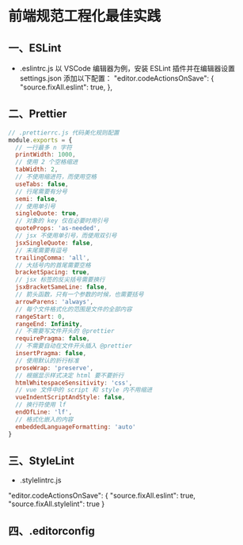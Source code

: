 # 前端规范工程化最佳实践

## 一、ESLint

- .eslintrc.js
  以 VSCode 编辑器为例，安装 ESLint 插件并在编辑器设置 settings.json 添加以下配置：
  "editor.codeActionsOnSave": {
  "source.fixAll.eslint": true,
  },

## 二、Prettier

```js
// .prettierrc.js 代码美化规则配置
module.exports = {
  // 一行最多 n 字符
  printWidth: 1000,
  // 使用 2 个空格缩进
  tabWidth: 2,
  // 不使用缩进符，而使用空格
  useTabs: false,
  // 行尾需要有分号
  semi: false,
  // 使用单引号
  singleQuote: true,
  // 对象的 key 仅在必要时用引号
  quoteProps: 'as-needed',
  // jsx 不使用单引号，而使用双引号
  jsxSingleQuote: false,
  // 末尾需要有逗号
  trailingComma: 'all',
  // 大括号内的首尾需要空格
  bracketSpacing: true,
  // jsx 标签的反尖括号需要换行
  jsxBracketSameLine: false,
  // 箭头函数，只有一个参数的时候，也需要括号
  arrowParens: 'always',
  // 每个文件格式化的范围是文件的全部内容
  rangeStart: 0,
  rangeEnd: Infinity,
  // 不需要写文件开头的 @prettier
  requirePragma: false,
  // 不需要自动在文件开头插入 @prettier
  insertPragma: false,
  // 使用默认的折行标准
  proseWrap: 'preserve',
  // 根据显示样式决定 html 要不要折行
  htmlWhitespaceSensitivity: 'css',
  // vue 文件中的 script 和 style 内不用缩进
  vueIndentScriptAndStyle: false,
  // 换行符使用 lf
  endOfLine: 'lf',
  // 格式化嵌入的内容
  embeddedLanguageFormatting: 'auto'
}
```

## 三、StyleLint

- .stylelintrc.js

"editor.codeActionsOnSave": {
"source.fixAll.eslint": true,
"source.fixAll.stylelint": true
}

## 四、.editorconfig

<!-- 一般我们会在有以下几种方式做 ESLint 检查：
开发时：依赖编辑器的能力
手动运行：在终端中手动执行 eslint 命令
pre-commit：在提交 git 前自动执行 eslint 命令
ci：依赖 git 的持续集成，可以将检查结果输出文件上传到服务器

也许你有了解一些主流的代码规范指南或者将其应用到日常编码开发中了，但这些仅停留在字面上的或个人编辑器上的规范和风格显然远远不够，毕竟每个开发人员的水平、开发环境和自觉性参差不齐，所以一个前端团队理想的代码规范体系应该至少具备以下特性：

团队有统一的代码规范和风格（可以自定义或使用主流的规范和风格，统一就行了）

整个规范和风格统一的过程应该是自动化的（项目开发关注的应该是业务代码本身，代码规范作为辅助功能不应该增加开发者开发项目时的心智负担）

处理 Prettier 与 Eslint、StyleLint 的冲突
通过 Eslint 和 StyleLint 的规则可以约束一些基本的代码风格，但这可能与 Prettier 格式化的结果互相冲突，所以要稍作配置以确保代码风格发生冲突时，Prettier 的格式化结果的优先级最高(代码风格的问题由 Prettier 统一)：

### -----------------------------------------------------

# 处理 prettier 与 eslint 的冲突

npm install -D eslint eslint-config-prettier

# 处理 prettier 与 stylelint 的冲突

npm install -D stylelint-config-prettier

# 将 prettier 作为 eslint 规则运行并将差异作为错误提示

npm install -D eslint-plugin-prettier
接下来更新你项目下.eslintrc.js 文件中 extends 字段的内容：

extends: [
'plugin:vue/vue3-essential',
'@vue/airbnb',
'plugin:prettier/recommended',
],

### -----------------------------------------------------

解决方案
针对上述问题，现在比较流行的 解决方案是：自动化！

**保存代码时：**自动格式化代码，之后再检测编码是否符合团队规范，不合规的提示错误。

**提交代码时：**检测编码是否符合团队规范，不合规不允许提交。

**编写 commit message 时：**提供日志模板。

也就是说

用 ESLint 检查编码规范；

用 Prettier 插件自动保存为规划化格式；

用 Commitizen 约定提交规范；

### -----------------------------------------------------

团队中代码规范统一是极有必要的
使用成熟的 eslint config，并做细节修改
设置部分 eslint rule 为警告，保障开发体验，并且在 pre-commit 与 CI 中把警告视为不通过，保证严格的代码规范
可以在 IDE (vscode)，git hooks，CI 中添加三层规范校验拦截
可以使用 husky 与 lint-staged 很方便地做关于 lint 的 git hooks
git hooks 的规范校验可以通过 git commit -n 跳过，需要在 CI 层继续加强校验 -->
